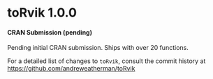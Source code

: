 # **toRvik 1.0.0**
#### CRAN Submission (pending)
Pending initial CRAN submission. Ships with over 20 functions.

For a detailed list of changes to `toRvik`, consult the commit history at https://github.com/andreweatherman/toRvik
